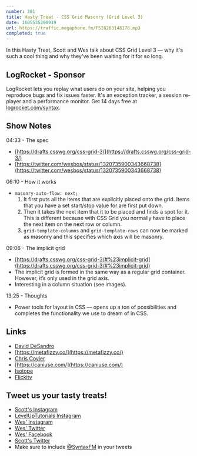 ```yaml
---
number: 301
title: Hasty Treat - CSS Grid Masonry (Grid Level 3)
date: 1605535200919
url: https://traffic.megaphone.fm/FSI6263148178.mp3
completed: true
---
```


In this Hasty Treat, Scott and Wes talk about CSS Grid Level 3 — why it's such a cool thing and why they've been waiting for it for so long.

## LogRocket - Sponsor
LogRocket lets you replay what users do on your site, helping you reproduce bugs and fix issues faster. It's an exception tracker, a session re-player and a performance monitor. Get 14 days free at [logrocket.com/syntax](https://logrocket.com/syntax).

## Show Notes

04:33 - The spec
* [https://drafts.csswg.org/css-grid-3/](https://drafts.csswg.org/css-grid-3/)
* [https://twitter.com/wesbos/status/1320735900343668738](https://twitter.com/wesbos/status/1320735900343668738)

06:10 - How it works
* `masonry-auto-flow: next;`
  1. It first puts all the items that are explicitly placed onto the grid. Items that you have a set start/stop value for are first put down.
  2. Then it takes the next item that it to be placed and finds a spot for it. This is different because with CSS Grid you normally have to place the next item on the next row or column.
  3. `grid-template-columns` and `grid-template-rows` can now be marked as masonry and this specifies which axis will be masonry.

09:06 - The implicit grid
* [https://drafts.csswg.org/css-grid-3/#%23implicit-grid](https://drafts.csswg.org/css-grid-3/#%23implicit-grid)
* The implicit grid is formed in the same way as a regular grid container. However, it’s only used in the grid axis.
* Interesting in a column situation (see images).

13:25 - Thoughts
* Power tools for layout in CSS — opens up a ton of possibilities and completes the functionality we use to dream of in CSS.

## Links
* [David DeSandro](https://desandro.com/)
* [https://metafizzy.co/](https://metafizzy.co/)
* [Chris Coyier](https://chriscoyier.net/)
* [https://caniuse.com/](https://caniuse.com/)
* [Isotope](https://isotope.metafizzy.co/)
* [Flickity](https://flickity.metafizzy.co/)

## Tweet us your tasty treats!
* [Scott's Instagram](https://www.instagram.com/stolinski/)
* [LevelUpTutorials Instagram](https://www.instagram.com/LevelUpTutorials/)
* [Wes' Instagram](https://www.instagram.com/wesbos/)
* [Wes' Twitter](https://twitter.com/wesbos)
* [Wes' Facebook](https://www.facebook.com/wesbos.developer)
* [Scott's Twitter](https://twitter.com/stolinski)
* Make sure to include [@SyntaxFM](https://twitter.com/SyntaxFM) in your tweets